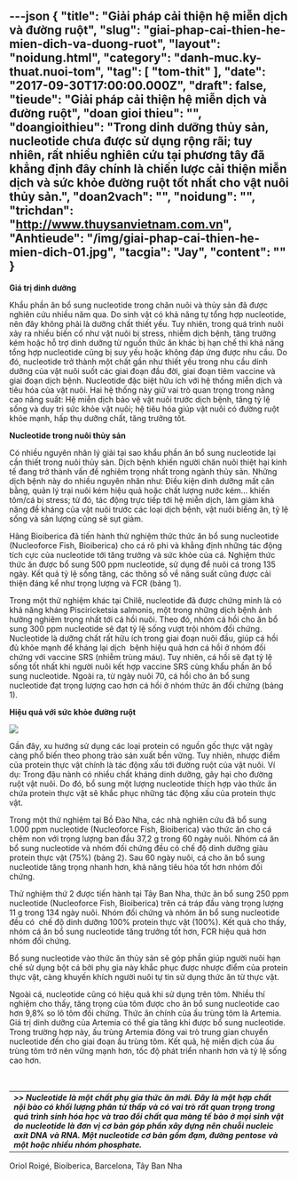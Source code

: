 ---json
{
    "title": "Giải pháp cải thiện hệ miễn dịch và đường ruột",
    "slug": "giai-phap-cai-thien-he-mien-dich-va-duong-ruot",
    "layout": "noidung.html",
    "category": "danh-muc.ky-thuat.nuoi-tom",
    "tag": [
        "tom-thit"
    ],
    "date": "2017-09-30T17:00:00.000Z",
    "draft": false,
    "tieude": "Giải pháp cải thiện hệ miễn dịch và đường ruột",
    "doan gioi thieu": "",
    "doangioithieu": "Trong dinh dưỡng thủy sản, nucleotide chưa được sử dụng rộng rãi; tuy nhiên, rất nhiều nghiên cứu tại phương tây đã khẳng định đây chính là chiến lược cải thiện miễn dịch và sức khỏe đường ruột tốt nhất cho vật nuôi thủy sản.",
    "doan2vach": "",
    "noidung": "",
    "trichdan": "http://www.thuysanvietnam.com.vn",
    "Anhtieude": "/img/giai-phap-cai-thien-he-mien-dich-01.jpg",
    "tacgia": "Jay",
    "__content__": ""
}
---
<p><span style="font-size:14px"><strong>Gi&aacute; trị dinh dưỡng</strong></span></p>

<p><span style="font-size:14px">Khẩu phần ăn bổ sung nucleotide trong chăn nu&ocirc;i v&agrave; thủy sản đ&atilde; được nghi&ecirc;n cứu nhiều năm qua. Do sinh vật c&oacute; khả năng tự tổng hợp nucleotide, n&ecirc;n đ&acirc;y kh&ocirc;ng phải l&agrave; dưỡng chất thiết yếu. Tuy nhi&ecirc;n, trong qu&aacute; tr&igrave;nh nu&ocirc;i xảy ra nhiều biến cố như vật nu&ocirc;i bị stress, nhiễm dịch bệnh, tăng trưởng k&eacute;m hoặc hỗ trợ dinh dưỡng từ nguồn thức ăn kh&aacute;c bị hạn chế th&igrave; khả năng tổng hợp nucleotide cũng bị suy yếu hoặc kh&ocirc;ng đ&aacute;p ứng được nhu cầu. Do đ&oacute;, nucleotide trở th&agrave;nh một chất gần như thiết yếu trong nhu cầu dinh dưỡng của vật nu&ocirc;i suốt c&aacute;c giai đoạn đầu đời, giai đoạn ti&ecirc;m vaccine v&agrave; giai đoạn dịch bệnh. Nucleotide đặc biệt hữu &iacute;ch với hệ thống miễn dịch v&agrave; ti&ecirc;u h&oacute;a của vật nu&ocirc;i. Hai hệ thống n&agrave;y giữ vai tr&ograve; quan trọng trong n&acirc;ng cao năng suất: Hệ miễn dịch bảo vệ vật nu&ocirc;i trước dịch bệnh, tăng tỷ lệ sống v&agrave; duy tr&igrave; sức khỏe vật nu&ocirc;i; hệ ti&ecirc;u h&oacute;a gi&uacute;p vật nu&ocirc;i c&oacute; đường ruột khỏe mạnh, hấp thụ dưỡng chất, tăng trưởng tốt.</span></p>

<p><span style="font-size:14px"><strong>Nucleotide trong nu&ocirc;i thủy sản</strong></span></p>

<p><span style="font-size:14px">C&oacute; nhiều nguy&ecirc;n nh&acirc;n l&yacute; giải tại sao khẩu phần ăn bổ sung nucleotide lại cần thiết trong nu&ocirc;i thủy sản. Dịch bệnh khiến người chăn nu&ocirc;i thiệt hại kinh tế đang trở th&agrave;nh vấn đề nghi&ecirc;m trọng nhất trong ng&agrave;nh thủy sản. Những dịch bệnh n&agrave;y do nhiều nguy&ecirc;n nh&acirc;n như: Điều kiện dinh dưỡng mất c&acirc;n bằng, quản l&yacute; trại nu&ocirc;i k&eacute;m hiệu quả hoặc chất lượng nước k&eacute;m&hellip; khiến t&ocirc;m/c&aacute; bị stress; từ đ&oacute;, t&aacute;c động trực tiếp tới hệ miễn dịch, l&agrave;m giảm khả năng đề kh&aacute;ng của vật nu&ocirc;i trước c&aacute;c loại dịch bệnh, vật nu&ocirc;i biếng ăn, tỷ lệ sống v&agrave; sản lượng cũng sẽ sụt giảm.</span></p>

<p><span style="font-size:14px">H&atilde;ng Bioiberica đ&atilde; tiến h&agrave;nh thử nghiệm thức thức ăn bổ sung nucleotide (Nucleoforce Fish, Bioiberica) cho c&aacute; r&ocirc; phi v&agrave; khẳng định những t&aacute;c động t&iacute;ch cực của nucleotide tới tăng trưởng v&agrave; sức khỏe của c&aacute;. Nghiệm thức thức ăn được bổ sung 500 ppm nucleotide, sử dụng để nu&ocirc;i c&aacute; trong 135 ng&agrave;y. Kết quả tỷ lệ sống tăng, c&aacute;c th&ocirc;ng số về năng suất cũng được cải thiện đ&aacute;ng kể như trọng lượng v&agrave; FCR (bảng 1).</span></p>

<p><span style="font-size:14px">Trong một thử nghiệm kh&aacute;c tại Chil&ecirc;, nucleotide đ&atilde; được chứng minh l&agrave; c&oacute; khả năng kh&aacute;ng Pisciricketsia salmonis, một trong những dịch bệnh ảnh hưởng nghi&ecirc;m trọng nhất tới c&aacute; hồi nu&ocirc;i. Theo đ&oacute;, nh&oacute;m c&aacute; hồi cho ăn bổ sung 300 ppm nucleotide sẽ đạt tỷ lệ sống vượt trội nh&oacute;m đối chứng. Nucleotide l&agrave; dưỡng chất rất hữu &iacute;ch trong giai đoạn nu&ocirc;i đầu, gi&uacute;p c&aacute; hồi đủ khỏe mạnh để kh&aacute;ng lại dịch&nbsp; bệnh hiệu quả hơn c&aacute; hồi ở nh&oacute;m đối chứng với vaccine SRS (nhiễm tr&ugrave;ng m&aacute;u). Tuy nhi&ecirc;n, c&aacute; hồi sẽ đạt tỷ lệ sống tốt nhất khi người nu&ocirc;i kết hợp vaccine SRS c&ugrave;ng khẩu phần ăn bổ sung nucleotide. Ngo&agrave;i ra, từ ng&agrave;y nu&ocirc;i 70, c&aacute; hồi cho ăn bổ sung nucleotide đạt trọng lượng cao hơn c&aacute; hồi ở nh&oacute;m thức ăn đối chứng (bảng 1).</span></p>

<p><span style="font-size:14px"><strong>Hiệu quả với sức khỏe&nbsp;đường ruột</strong></span></p>

<p><span style="font-size:14px"><strong><img src="http://www.thuysanvietnam.com.vn/uploads/article2/baiviet/moitruong/giai-phap-cai-thien-he-mien-dich-02.jpg" /></strong></span></p>

<p><span style="font-size:14px">Gần đ&acirc;y, xu hướng sử dụng c&aacute;c loại protein c&oacute; nguồn gốc thực vật ng&agrave;y c&agrave;ng phổ biến theo phong tr&agrave;o sản xuất bền vững. Tuy nhi&ecirc;n, nhược điểm của protein thực vật ch&iacute;nh l&agrave; t&aacute;c động xấu tới đường ruột của vật nu&ocirc;i. V&iacute; dụ: Trong đậu n&agrave;nh c&oacute; nhiều chất kh&aacute;ng dinh dưỡng, g&acirc;y hại cho đường ruột vật nu&ocirc;i. Do đ&oacute;, bổ sung một lượng nucleotide th&iacute;ch hợp v&agrave;o thức ăn chứa protein thực vật sẽ khắc phục những t&aacute;c động xấu của protein thực vật.</span></p>

<p><span style="font-size:14px">Trong một thử nghiệm tại Bồ Đ&agrave;o Nha, c&aacute;c nh&agrave; nghi&ecirc;n cứu đ&atilde; bổ sung 1.000 ppm nucleotide (Nucleoforce Fish, Bioiberica) v&agrave;o thức ăn cho c&aacute; chẽm non với trọng lượng ban đầu 37,2 g trong 60 ng&agrave;y nu&ocirc;i. Nh&oacute;m c&aacute; ăn bổ sung nucleotide v&agrave; nh&oacute;m đối chứng đều c&oacute; chế độ dinh dưỡng gi&agrave;u protein thực vật (75%) (bảng 2). Sau 60 ng&agrave;y nu&ocirc;i, c&aacute; cho ăn bổ sung nucleotide tăng trọng nhanh hơn, khả năng ti&ecirc;u h&oacute;a tốt hơn nh&oacute;m đối chứng.</span></p>

<p><span style="font-size:14px">Thử nghiệm thứ 2 được tiến h&agrave;nh tại T&acirc;y Ban Nha, thức ăn bổ sung 250 ppm nucleotide (Nucleoforce Fish, Bioiberica) tr&ecirc;n c&aacute; tr&aacute;p đầu v&agrave;ng trọng lượng 11 g trong 134 ng&agrave;y nu&ocirc;i. Nh&oacute;m đối chứng v&agrave; nh&oacute;m ăn bổ sung nucleotide đều c&oacute;&nbsp; chế độ dinh dưỡng 100% protein thực vật (100%). Kết quả cho thấy, nh&oacute;m c&aacute; ăn bổ sung nucleotide tăng trưởng tốt hơn, FCR hiệu quả hơn nh&oacute;m đối chứng.</span></p>

<p><span style="font-size:14px">Bổ sung nucleotide v&agrave;o thức ăn thủy sản sẽ g&oacute;p phần gi&uacute;p người nu&ocirc;i hạn chế sử dụng bột c&aacute; bởi phụ gia n&agrave;y khắc phục được nhược điểm của protein thực vật, c&agrave;ng khuyến kh&iacute;ch người nu&ocirc;i tự tin sử dụng thức ăn từ thực vật.</span></p>

<p><span style="font-size:14px">Ngo&agrave;i c&aacute;, nucleotide cũng c&oacute; hiệu quả khi sử dụng tr&ecirc;n t&ocirc;m. Nhiều th&iacute; nghiệm cho thấy, tăng trọng của t&ocirc;m được cho ăn bổ sung nucleotide cao hơn 9,8% so l&ocirc; t&ocirc;m đối chứng. Thức ăn ch&iacute;nh của ấu tr&ugrave;ng t&ocirc;m l&agrave; Artemia. Gi&aacute; trị dinh dưỡng của Artemia c&oacute; thể gia tăng khi được bổ sung nucleotide. Trong trường hợp n&agrave;y, ấu tr&ugrave;ng Artemia đ&oacute;ng vai tr&ograve; trung gian chuyển nucleotide đến cho giai đoạn ấu tr&ugrave;ng t&ocirc;m. Kết quả, hệ miễn dịch của ấu tr&ugrave;ng t&ocirc;m trở n&ecirc;n vững mạnh hơn, tốc độ ph&aacute;t triển nhanh hơn v&agrave; tỷ lệ sống cao hơn.</span></p>

<p>&nbsp;</p>

<table>
	<tbody>
		<tr>
			<td><span style="font-size:14px"><strong><em>&gt;&gt; Nucleotide l&agrave; một chất phụ gia thức ăn mới. Đ&acirc;y l&agrave; một hợp chất nội b&agrave;o c&oacute; khối lượng ph&acirc;n tử thấp v&agrave; c&oacute; vai tr&ograve; rất quan trọng trong qu&aacute; tr&igrave;nh sinh h&oacute;a học v&agrave; trao đổi chất qua m&agrave;ng tế b&agrave;o ở mọi sinh vật do nucleotide l&agrave; đơn vị cơ bản g&oacute;p phần x&acirc;y dựng n&ecirc;n chuỗi nucleic axit DNA v&agrave; RNA. Một nucleotide cơ bản gồm đạm, đường pentose v&agrave; một hoặc nhiều nh&oacute;m phosphate.</em></strong></span></td>
		</tr>
	</tbody>
</table>

<p><span style="font-size:14px">Oriol Roig&eacute;, Bioiberica, Barcelona, T&acirc;y Ban Nha</span></p>
